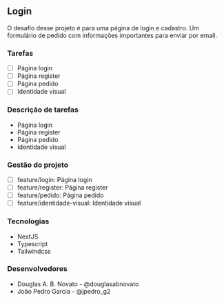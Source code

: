 ## Login

O desafio desse projeto é para uma página de login e cadastro.
Um formulário de pedido com informações importantes para enviar por email.

### Tarefas

- [ ] Página login
- [ ] Página register
- [ ] Página pedido
- [ ] Identidade visual
  
### Descrição de tarefas

- Página login
- Página register
- Página pedido
- Identidade visual

### Gestão do projeto

- [ ] feature/login: Página login
- [ ] feature/register: Página register
- [ ] feature/pedido: Página pedido
- [ ] feature/identidade-visual: Identidade visual

### Tecnologias

- NextJS
- Typescript
- Tailwindcss

### Desenvolvedores

- Douglas A. B. Novato - @douglasabnovato
- João Pedro Garcia - @jpedro_g2